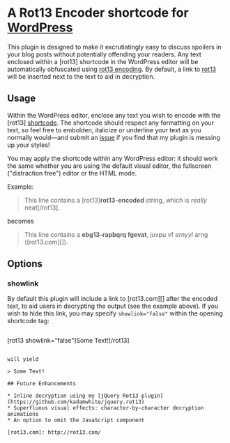 # A Rot13 Encoder shortcode for [WordPress](http://www.wordpress.org/)

This plugin is designed to make it excrutiatingly easy to discuss spoilers in your blog posts without potentially offending your readers. Any text enclosed within a [rot13] shortcode in the WordPress editor will be automatically obfuscated using [rot13 encoding](http://www.rot13.com/info.php). By default, a link to [rot13](http://rot13.com/) will be inserted next to the text to aid in decryption.

## Usage

Within the WordPress editor, enclose any text you wish to encode with the [rot13] [shortcode](http://codex.wordpress.org/Shortcode). The shortcode should respect any formatting on your text, so feel free to embolden, italicize or underline your text as you normally would&mdash;and submit an [issue](https://github.com/kadamwhite/wordpress.rot13/issues) if you find that my plugin is messing up your styles!

You may apply the shortcode within any WordPress editor: it should work the same whether you are using the default visual editor, the fullscreen ("distraction free") editor or the HTML mode.

Example:

>This line contains a [rot13]**rot13-encoded** string, which is *really* neat[/rot13].

becomes

>This line contains a **ebg13-rapbqrq fgevat**, juvpu vf *ernyyl* arng ([rot13.com][]).

## Options

### showlink

By default this plugin will include a link to [rot13.com][] after the encoded text, to aid users in decrypting the output (see the example above). If you wish to hide this link, you may specify `showlink="false"` within the opening shortcode tag:

>```php
[rot13 showlink="false"]Some Text![/rot13]
```

will yield

> Some Text!

## Future Enhancements

* Inline decryption using my [jQuery Rot13 plugin](https://github.com/kadamwhite/jquery.rot13)
* Superfluous visual effects: character-by-character decryption animations
* An option to omit the JavaScript component

[rot13.com]: http://rot13.com/